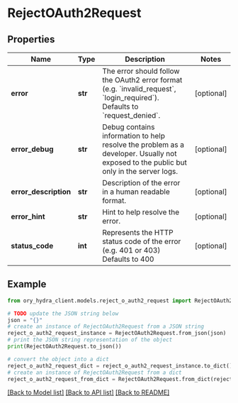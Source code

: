# RejectOAuth2Request


## Properties

Name | Type | Description | Notes
------------ | ------------- | ------------- | -------------
**error** | **str** | The error should follow the OAuth2 error format (e.g. &#x60;invalid_request&#x60;, &#x60;login_required&#x60;).  Defaults to &#x60;request_denied&#x60;. | [optional] 
**error_debug** | **str** | Debug contains information to help resolve the problem as a developer. Usually not exposed to the public but only in the server logs. | [optional] 
**error_description** | **str** | Description of the error in a human readable format. | [optional] 
**error_hint** | **str** | Hint to help resolve the error. | [optional] 
**status_code** | **int** | Represents the HTTP status code of the error (e.g. 401 or 403)  Defaults to 400 | [optional] 

## Example

```python
from ory_hydra_client.models.reject_o_auth2_request import RejectOAuth2Request

# TODO update the JSON string below
json = "{}"
# create an instance of RejectOAuth2Request from a JSON string
reject_o_auth2_request_instance = RejectOAuth2Request.from_json(json)
# print the JSON string representation of the object
print(RejectOAuth2Request.to_json())

# convert the object into a dict
reject_o_auth2_request_dict = reject_o_auth2_request_instance.to_dict()
# create an instance of RejectOAuth2Request from a dict
reject_o_auth2_request_from_dict = RejectOAuth2Request.from_dict(reject_o_auth2_request_dict)
```
[[Back to Model list]](../README.md#documentation-for-models) [[Back to API list]](../README.md#documentation-for-api-endpoints) [[Back to README]](../README.md)


